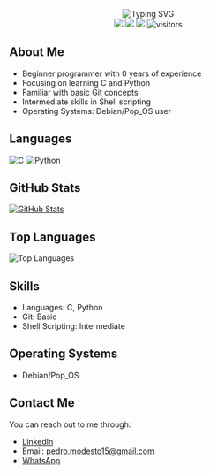 <div align="center">
    <img src="https://readme-typing-svg.herokuapp.com?color=%2336BCF7&center=true&vCenter=true&width=600&lines=Hello+everyone!+👋;Thank+you+for+visiting+my+profile;I'm+Pedro+Modesto;I'm+a+student+at+42+SP;Currently+learning+all+about+C;Have+fun+with+my+GitHub+😄" alt="Typing SVG">
</div>

<div align="center">
    <a href="https://github.com/phm-aguiar/seu-repositorio"><img src="https://img.shields.io/github/contributors/phm-aguiar/seu-repositorio?color=blue"></a>
    <a href="https://github.com/phm-aguiar/seu-repositorio/stargazers"><img src="https://img.shields.io/github/stars/phm-aguiar/seu-repositorio?logo=github"></a>
    <a href="https://github.com/phm-aguiar/seu-repositorio/network/members"><img src="https://img.shields.io/github/forks/phm-aguiar/seu-repositorio?color=blue&logo=github"></a>
    <img src="https://visitor-badge.laobi.icu/badge?page_id=phm-aguiar.phm-aguiar" alt="visitors"/>   
</div>


## About Me

- Beginner programmer with 0 years of experience
- Focusing on learning C and Python
- Familiar with basic Git concepts
- Intermediate skills in Shell scripting
- Operating Systems: Debian/Pop_OS user

## Languages

![C](https://img.shields.io/badge/-C-00599C?style=flat&logo=c&logoColor=white)
![Python](https://img.shields.io/badge/-Python-3776AB?style=flat&logo=python&logoColor=white)

## GitHub Stats

[![GitHub Stats](https://github-readme-stats.vercel.app/api?username=phm-aguiar)](https://github.com/phm-aguiar)

## Top Languages

![Top Languages](https://github-readme-stats.vercel.app/api/top-langs/?username=phm-aguiar&theme=radical&layout=compact)

## Skills

- Languages: C, Python
- Git: Basic
- Shell Scripting: Intermediate

## Operating Systems

- Debian/Pop_OS

## Contact Me

You can reach out to me through:

- [LinkedIn](https://www.linkedin.com/in/pedro-modesto/)
- Email: pedro.modesto15@gmail.com
- [WhatsApp](https://api.whatsapp.com/send?phone=+55119400289)

